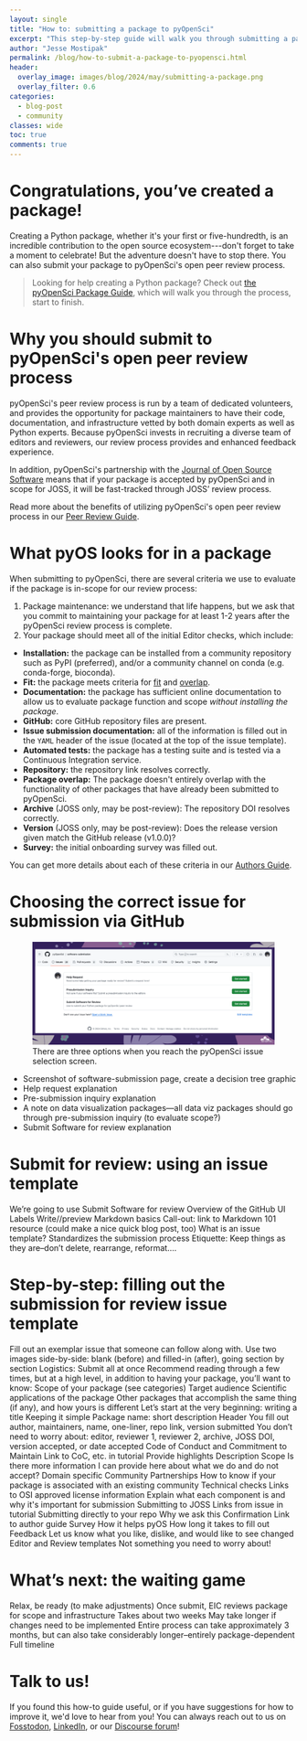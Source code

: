 ```yaml
---
layout: single
title: "How to: submitting a package to pyOpenSci"
excerpt: "This step-by-step guide will walk you through submitting a package to pyOpenSci's open peer review process."
author: "Jesse Mostipak"
permalink: /blog/how-to-submit-a-package-to-pyopensci.html
header:
  overlay_image: images/blog/2024/may/submitting-a-package.png
  overlay_filter: 0.6
categories:
  - blog-post
  - community
classes: wide
toc: true
comments: true
---
```

# <i class="fa-solid fa-screwdriver-wrench"></i> Congratulations, you’ve created a package!
Creating a Python package, whether it's your first or five-hundredth, is an incredible contribution to the open source ecosystem---don't forget to take a moment to celebrate! But the adventure doesn't have to stop there. You can also submit your package to pyOpenSci's open peer review process.

> Looking for help creating a Python package? Check out [the pyOpenSci Package Guide](https://www.pyopensci.org/python-package-guide/), which will walk you through the process, start to finish.

# <i class="fa-solid fa-circle-chevron-down"></i> Why you should submit to pyOpenSci's open peer review process
pyOpenSci's peer review process is run by a team of dedicated volunteers, and provides the opportunity for package maintainers to have their code, documentation, and infrastructure vetted by both domain experts as well as Python experts. Because pyOpenSci invests in recruiting a diverse team of editors and reviewers, our review process provides and enhanced feedback experience.

In addition, pyOpenSci's partnership with the [Journal of Open Source Software](https://www.pyopensci.org/software-peer-review/partners/joss.html) means that if your package is accepted by pyOpenSci and in scope for JOSS, it will be fast-tracked through JOSS’ review process.

Read more about the benefits of utilizing pyOpenSci's open peer review process in our [Peer Review Guide](https://www.pyopensci.org/software-peer-review/about/benefits.html).

# <i class="fa-solid fa-magnifying-glass"></i> What pyOS looks for in a package
When submitting to pyOpenSci, there are several criteria we use to evaluate if the package is in-scope for our review process:
1. Package maintenance: we understand that life happens, but we ask that you commit to maintaining your package for at least 1-2 years after the pyOpenSci review process is complete.
2. Your package should meet all of the initial Editor checks, which include:
- **Installation:** the package can be installed from a community repository such as PyPI (preferred), and/or a community channel on conda (e.g. conda-forge, bioconda).
- **Fit:** the package meets criteria for [fit](https://www.pyopensci.org/software-peer-review/about/package-scope.html#what-types-of-packages-does-pyopensci-review) and [overlap](https://www.pyopensci.org/software-peer-review/about/package-scope.html#package-overlap).
- **Documentation:** the package has sufficient online documentation to allow us to evaluate package function and scope *without installing the package*.
- **GitHub:** core GitHub repository files are present.
- **Issue submission documentation:** all of the information is filled out in the `YAML` header of the issue (located at the top of the issue template).
- **Automated tests:** the package has a testing suite and is tested via a Continuous Integration service.
- **Repository:** the repository link resolves correctly.
- **Package overlap:** The package doesn't entirely overlap with the functionality of other packages that have already been submitted to pyOpenSci.
- **Archive** (JOSS only, may be post-review): The repository DOI resolves correctly.
- **Version** (JOSS only, may be post-review): Does the release version given match the GitHub release (v1.0.0)?
- **Survey:** the initial onboarding survey was filled out.

You can get more details about each of these criteria in our [Authors Guide](https://www.pyopensci.org/software-peer-review/how-to/author-guide.html).

# <i class="fa-brands fa-github-alt"></i> Choosing the correct issue for submission via GitHub
<figure>
    <a href="/images/blog/2024/may/issue-selection-screen.png">
    <img src="/images/blog/2024/may/issue-selection-screen.png" style="max-width:100%" alt="Screenshot of the pyOpenSci issue selection screen on GitHub, with three options: Help Request, Presubmission Inquiry, and Submit Software for Review.">
    </a>
    <figcaption>
      There are three options when you reach the pyOpenSci issue selection screen.
    </figcaption>
</figure>


* Screenshot of software-submission page, create a decision tree graphic
* Help request explanation
* Pre-submission inquiry explanation
* A note on data visualization packages—all data viz packages should go through pre-submission inquiry (to evaluate scope?)
* Submit Software for review explanation

# <i class="fa-solid fa-heart"></i> Submit for review: using an issue template
We’re going to use Submit Software for review
Overview of the GitHub UI
Labels
Write//preview
Markdown basics
Call-out: link to Markdown 101 resource (could make a nice quick blog post, too)
What is an issue template?
Standardizes the submission process
Etiquette:
Keep things as they are–don’t delete, rearrange, reformat….

# <i class="fa-solid fa-map"></i> Step-by-step: filling out the submission for review issue template
Fill out an exemplar issue that someone can follow along with. Use two images side-by-side: blank (before) and filled-in (after), going section by section
Logistics:
Submit all at once
Recommend reading through a few times, but at a high level, in addition to having your package, you’ll want to know:
Scope of your package (see categories)
Target audience
Scientific applications of the package
Other packages that accomplish the same thing (if any), and how yours is different
Let’s start at the very beginning: writing a title
Keeping it simple
Package name: short description
Header
You fill out author, maintainers, name, one-liner, repo link, version submitted
You don’t need to worry about: editor, reviewer 1, reviewer 2, archive, JOSS DOI, version accepted, or date accepted
Code of Conduct and Commitment to Maintain
Link to CoC, etc. in tutorial
Provide highlights
Description
Scope
Is there more information I can provide here about what we do and do not accept?
Domain specific
Community Partnerships
How to know if your package is associated with an existing community
Technical checks
Links to OSI approved license information
Explain what each component is and why it's important for submission
Submitting to JOSS
Links from issue in tutorial
Submitting directly to your repo
Why we ask this
Confirmation
Link to author guide
Survey
How it helps pyOS
How long it takes to fill out
Feedback
Let us know what you like, dislike, and would like to see changed
Editor and Review templates
Not something you need to worry about!

# <i class="fa-solid fa-hourglass"></i> What’s next: the waiting game
Relax, be ready (to make adjustments)
Once submit, EIC reviews package for scope and infrastructure
Takes about two weeks
May take longer if changes need to be implemented
Entire process can take approximately 3 months, but can also take considerably longer–entirely package-dependent
Full timeline

# <i class="fa-regular fa-comments"></i> Talk to us!
If you found this how-to guide useful, or if you have suggestions for how to improve it, we'd love to hear from you! You can always reach out to us on [Fosstodon](https://fosstodon.org/@pyOpenSci), [LinkedIn](https://www.linkedin.com/company/pyopensci), or our [Discourse forum](https://pyopensci.discourse.group/)!
